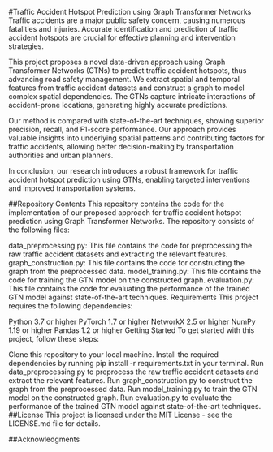 #Traffic Accident Hotspot Prediction using Graph Transformer Networks
Traffic accidents are a major public safety concern, causing numerous fatalities and injuries. Accurate identification and prediction of traffic accident hotspots are crucial for effective planning and intervention strategies.

This project proposes a novel data-driven approach using Graph Transformer Networks (GTNs) to predict traffic accident hotspots, thus advancing road safety management. We extract spatial and temporal features from traffic accident datasets and construct a graph to model complex spatial dependencies. The GTNs capture intricate interactions of accident-prone locations, generating highly accurate predictions.

Our method is compared with state-of-the-art techniques, showing superior precision, recall, and F1-score performance. Our approach provides valuable insights into underlying spatial patterns and contributing factors for traffic accidents, allowing better decision-making by transportation authorities and urban planners.

In conclusion, our research introduces a robust framework for traffic accident hotspot prediction using GTNs, enabling targeted interventions and improved transportation systems.

##Repository Contents
This repository contains the code for the implementation of our proposed approach for traffic accident hotspot prediction using Graph Transformer Networks. The repository consists of the following files:

data_preprocessing.py: This file contains the code for preprocessing the raw traffic accident datasets and extracting the relevant features.
graph_construction.py: This file contains the code for constructing the graph from the preprocessed data.
model_training.py: This file contains the code for training the GTN model on the constructed graph.
evaluation.py: This file contains the code for evaluating the performance of the trained GTN model against state-of-the-art techniques.
Requirements
This project requires the following dependencies:

Python 3.7 or higher
PyTorch 1.7 or higher
NetworkX 2.5 or higher
NumPy 1.19 or higher
Pandas 1.2 or higher
Getting Started
To get started with this project, follow these steps:

Clone this repository to your local machine.
Install the required dependencies by running pip install -r requirements.txt in your terminal.
Run data_preprocessing.py to preprocess the raw traffic accident datasets and extract the relevant features.
Run graph_construction.py to construct the graph from the preprocessed data.
Run model_training.py to train the GTN model on the constructed graph.
Run evaluation.py to evaluate the performance of the trained GTN model against state-of-the-art techniques.
##License
This project is licensed under the MIT License - see the LICENSE.md file for details.

##Acknowledgments
